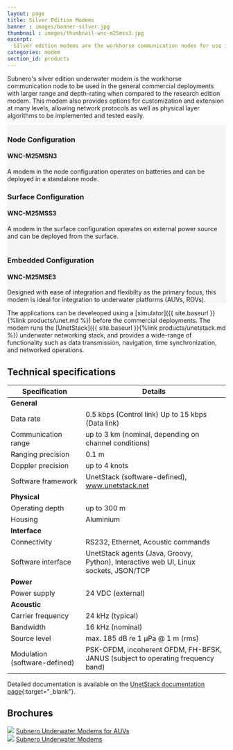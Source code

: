 ```yaml
---
layout: page
title: Silver Edition Modems
banner : images/banner-silver.jpg
thumbnail : images/thumbnail-wnc-m25mss3.jpg
excerpt:
  Silver edition modems are the workhorse communication nodes for use in general commercial deployments
categories: modem
section_id: products
---
```


Subnero's silver edition underwater modem is the workhorse communication node to be used in the general commercial deployments with larger range and depth-rating when compared to the research edition modem. This modem also provides options for customization and extension at many levels, allowing network protocols as well as physical layer algorithms to be implemented and tested easily.

<div class='full' style='background: #f5f5f5'>

  <div class ='media product' >
    <img class = "align-self-start mr-3" alt="" src="{{site.baseurl}}/images/boxart-wnc-m25msn3.jpg"/>    
    <div class='media-body product product-content'>
    <h3 style="text-transform: none;">Node Configuration</h3>
        <h4 style="text-transform: none;">WNC-M25MSN3</h4>
        <p>A modem in the node configuration operates on batteries and can be deployed in a standalone mode.</p>
    </div>
  </div>

  <div class ='media product' style='background: #f5f5f5' >   
    <div class='media-body product product-content' style='background: #f5f5f5'>
    <h3 style="text-transform: none;">Surface Configuration</h3>
          <h4 style="text-transform: none;">WNC-M25MSS3</h4>
          <p>A modem in the surface configuration operates on external power source and can be deployed from the surface.</p>
    </div>
    <img class = "ml-3" alt="" src="{{site.baseurl}}/images/boxart-wnc-m25mss3.png"/> 
  </div>

  <div class ='media product' >
    <img class = "align-self-start mr-3" alt="" src="{{site.baseurl}}/images/boxart-wnc-m25mse3.jpg"/>    
    <div class='media-body product product-content'>
    <h3 style="text-transform: none;">Embedded Configuration</h3>
          <h4 style="text-transform: none;">WNC-M25MSE3</h4>
          <p>Designed with ease of integration and flexibilty as the primary focus, this modem is ideal for integration to underwater platforms (AUVs, ROVs).</p>
    </div>
  </div>
</div>

<div class='two spacing'></div>

The applications can be develeoped using a [simulator]({{ site.baseurl }}{%link products/unet.md %}) before the commercial deployments. The modem runs the [UnetStack]({{ site.baseurl }}{%link products/unetstack.md %}) underwater networking stack, and provides a wide-range of functionality such as data transmission, navigation, time synchronization, and networked operations.


## Technical specifications

|  Specification                |  Details                                                                             |
| ------------------------------| -------------------------------------------------------------------------------------|
|  **General**                  |                                                                                      |
|  Data rate                    |  0.5 kbps (Control link) Up to 15 kbps (Data link)                                   |
|  Communication range          |  up to 3 km (nominal, depending on channel conditions)                               |
|  Ranging precision            |  0.1 m                                                                               |
|  Doppler precision            |  up to 4 knots                                                                       |
|  Software framework           |  UnetStack (software-defined), www.unetstack.net                                     |
|  **Physical**                 |                                                                                      |
|  Operating depth              |  up to 300 m                                                                         |
|  Housing                      |  Aluminium                                                                           |
|  **Interface**                |                                                                                      |
|  Connectivity                 |  RS232, Ethernet, Acoustic commands                                                  |
|  Software interface           |  UnetStack agents (Java, Groovy, Python), Interactive web UI, Linux sockets, JSON/TCP|
|  **Power**                    |                                                                                      |
|  Power supply                 |  24 VDC (external)                                                                   |
|  **Acoustic**                 |                                                                                      |
|  Carrier frequency            |  24 kHz (typical)                                                                    |
|  Bandwidth                    |  16 kHz (nominal)                                                                    |
|  Source level                 |  max. 185 dB re 1 μPa @ 1 m (rms)                                                    |
|  Modulation (software-defined)|  PSK-OFDM, incoherent OFDM, FH-BFSK, JANUS (subject to operating frequency band)     |


Detailed documentation is available on the [UnetStack documentation page](https://www.unetstack.net/docs.html){:target="_blank"}.

<h2>Brochures</h2>
<div class="brochure-container">
  <a href="{{site.baseurl}}/brochures/subnero-modemforauv.pdf"><img class="brochure-thumb" src="{{site.baseurl}}/brochures/auv.jpg"></a>
  <a href="{{site.baseurl}}/brochures/subnero-modemforauv.pdf" target="_blank">Subnero Underwater Modems for AUVs</a>
</div>
<div class="brochure-container">
  <a href="{{site.baseurl}}/brochures/subnero-modem.pdf"><img class="brochure-thumb" src="{{site.baseurl}}/brochures/modem.jpg"></a>
  <a href="{{site.baseurl}}/brochures/subnero-modem.pdf" target="_blank">Subnero Underwater Modems</a>
</div>